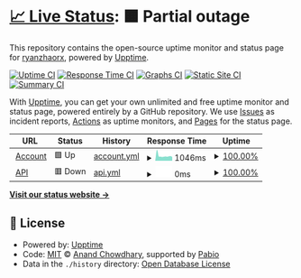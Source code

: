 # [📈 Live Status](https://demo.upptime.js.org): <!--live status--> **🟧 Partial outage**

This repository contains the open-source uptime monitor and status page for [ryanzhaorx](https://demo.upptime.js.org), powered by [Upptime](https://github.com/upptime/upptime).

[![Uptime CI](https://github.com/ryanzhaorx/ryanzhaorx/workflows/Uptime%20CI/badge.svg)](https://github.com/ryanzhaorx/ryanzhaorx/actions?query=workflow%3A%22Uptime+CI%22)
[![Response Time CI](https://github.com/ryanzhaorx/ryanzhaorx/workflows/Response%20Time%20CI/badge.svg)](https://github.com/ryanzhaorx/ryanzhaorx/actions?query=workflow%3A%22Response+Time+CI%22)
[![Graphs CI](https://github.com/ryanzhaorx/ryanzhaorx/workflows/Graphs%20CI/badge.svg)](https://github.com/ryanzhaorx/ryanzhaorx/actions?query=workflow%3A%22Graphs+CI%22)
[![Static Site CI](https://github.com/ryanzhaorx/ryanzhaorx/workflows/Static%20Site%20CI/badge.svg)](https://github.com/ryanzhaorx/ryanzhaorx/actions?query=workflow%3A%22Static+Site+CI%22)
[![Summary CI](https://github.com/ryanzhaorx/ryanzhaorx/workflows/Summary%20CI/badge.svg)](https://github.com/ryanzhaorx/ryanzhaorx/actions?query=workflow%3A%22Summary+CI%22)

With [Upptime](https://upptime.js.org), you can get your own unlimited and free uptime monitor and status page, powered entirely by a GitHub repository. We use [Issues](https://github.com/ryanzhaorx/ryanzhaorx/issues) as incident reports, [Actions](https://github.com/ryanzhaorx/ryanzhaorx/actions) as uptime monitors, and [Pages](https://demo.upptime.js.org) for the status page.

<!--start: status pages-->
<!-- This summary is generated by Upptime (https://github.com/upptime/upptime) -->
<!-- Do not edit this manually, your changes will be overwritten -->
<!-- prettier-ignore -->
| URL | Status | History | Response Time | Uptime |
| --- | ------ | ------- | ------------- | ------ |
| <img alt="" src="https://icons.duckduckgo.com/ip3/account.oasismc.cc.ico" height="13"> [Account](https://account.oasismc.cc/) | 🟩 Up | [account.yml](https://github.com/ryanzhaorx/upptime/commits/HEAD/history/account.yml) | <details><summary><img alt="Response time graph" src="./graphs/account/response-time-week.png" height="20"> 1046ms</summary><br><a href="https://ryanzhaorx.github.io/upptime/history/account"><img alt="Response time 1046" src="https://img.shields.io/endpoint?url=https%3A%2F%2Fraw.githubusercontent.com%2Fryanzhaorx%2Fupptime%2FHEAD%2Fapi%2Faccount%2Fresponse-time.json"></a><br><a href="https://ryanzhaorx.github.io/upptime/history/account"><img alt="24-hour response time 1043" src="https://img.shields.io/endpoint?url=https%3A%2F%2Fraw.githubusercontent.com%2Fryanzhaorx%2Fupptime%2FHEAD%2Fapi%2Faccount%2Fresponse-time-day.json"></a><br><a href="https://ryanzhaorx.github.io/upptime/history/account"><img alt="7-day response time 1046" src="https://img.shields.io/endpoint?url=https%3A%2F%2Fraw.githubusercontent.com%2Fryanzhaorx%2Fupptime%2FHEAD%2Fapi%2Faccount%2Fresponse-time-week.json"></a><br><a href="https://ryanzhaorx.github.io/upptime/history/account"><img alt="30-day response time 1046" src="https://img.shields.io/endpoint?url=https%3A%2F%2Fraw.githubusercontent.com%2Fryanzhaorx%2Fupptime%2FHEAD%2Fapi%2Faccount%2Fresponse-time-month.json"></a><br><a href="https://ryanzhaorx.github.io/upptime/history/account"><img alt="1-year response time 1046" src="https://img.shields.io/endpoint?url=https%3A%2F%2Fraw.githubusercontent.com%2Fryanzhaorx%2Fupptime%2FHEAD%2Fapi%2Faccount%2Fresponse-time-year.json"></a></details> | <details><summary><a href="https://ryanzhaorx.github.io/upptime/history/account">100.00%</a></summary><a href="https://ryanzhaorx.github.io/upptime/history/account"><img alt="All-time uptime 100.00%" src="https://img.shields.io/endpoint?url=https%3A%2F%2Fraw.githubusercontent.com%2Fryanzhaorx%2Fupptime%2FHEAD%2Fapi%2Faccount%2Fuptime.json"></a><br><a href="https://ryanzhaorx.github.io/upptime/history/account"><img alt="24-hour uptime 100.00%" src="https://img.shields.io/endpoint?url=https%3A%2F%2Fraw.githubusercontent.com%2Fryanzhaorx%2Fupptime%2FHEAD%2Fapi%2Faccount%2Fuptime-day.json"></a><br><a href="https://ryanzhaorx.github.io/upptime/history/account"><img alt="7-day uptime 100.00%" src="https://img.shields.io/endpoint?url=https%3A%2F%2Fraw.githubusercontent.com%2Fryanzhaorx%2Fupptime%2FHEAD%2Fapi%2Faccount%2Fuptime-week.json"></a><br><a href="https://ryanzhaorx.github.io/upptime/history/account"><img alt="30-day uptime 100.00%" src="https://img.shields.io/endpoint?url=https%3A%2F%2Fraw.githubusercontent.com%2Fryanzhaorx%2Fupptime%2FHEAD%2Fapi%2Faccount%2Fuptime-month.json"></a><br><a href="https://ryanzhaorx.github.io/upptime/history/account"><img alt="1-year uptime 100.00%" src="https://img.shields.io/endpoint?url=https%3A%2F%2Fraw.githubusercontent.com%2Fryanzhaorx%2Fupptime%2FHEAD%2Fapi%2Faccount%2Fuptime-year.json"></a></details>
| <img alt="" src="https://icons.duckduckgo.com/ip3/api.oasismc.cc.ico" height="13"> [API](https://api.oasismc.cc/) | 🟥 Down | [api.yml](https://github.com/ryanzhaorx/upptime/commits/HEAD/history/api.yml) | <details><summary><img alt="Response time graph" src="./graphs/api/response-time-week.png" height="20"> 0ms</summary><br><a href="https://ryanzhaorx.github.io/upptime/history/api"><img alt="Response time 0" src="https://img.shields.io/endpoint?url=https%3A%2F%2Fraw.githubusercontent.com%2Fryanzhaorx%2Fupptime%2FHEAD%2Fapi%2Fapi%2Fresponse-time.json"></a><br><a href="https://ryanzhaorx.github.io/upptime/history/api"><img alt="24-hour response time 0" src="https://img.shields.io/endpoint?url=https%3A%2F%2Fraw.githubusercontent.com%2Fryanzhaorx%2Fupptime%2FHEAD%2Fapi%2Fapi%2Fresponse-time-day.json"></a><br><a href="https://ryanzhaorx.github.io/upptime/history/api"><img alt="7-day response time 0" src="https://img.shields.io/endpoint?url=https%3A%2F%2Fraw.githubusercontent.com%2Fryanzhaorx%2Fupptime%2FHEAD%2Fapi%2Fapi%2Fresponse-time-week.json"></a><br><a href="https://ryanzhaorx.github.io/upptime/history/api"><img alt="30-day response time 0" src="https://img.shields.io/endpoint?url=https%3A%2F%2Fraw.githubusercontent.com%2Fryanzhaorx%2Fupptime%2FHEAD%2Fapi%2Fapi%2Fresponse-time-month.json"></a><br><a href="https://ryanzhaorx.github.io/upptime/history/api"><img alt="1-year response time 0" src="https://img.shields.io/endpoint?url=https%3A%2F%2Fraw.githubusercontent.com%2Fryanzhaorx%2Fupptime%2FHEAD%2Fapi%2Fapi%2Fresponse-time-year.json"></a></details> | <details><summary><a href="https://ryanzhaorx.github.io/upptime/history/api">100.00%</a></summary><a href="https://ryanzhaorx.github.io/upptime/history/api"><img alt="All-time uptime 100.00%" src="https://img.shields.io/endpoint?url=https%3A%2F%2Fraw.githubusercontent.com%2Fryanzhaorx%2Fupptime%2FHEAD%2Fapi%2Fapi%2Fuptime.json"></a><br><a href="https://ryanzhaorx.github.io/upptime/history/api"><img alt="24-hour uptime 100.00%" src="https://img.shields.io/endpoint?url=https%3A%2F%2Fraw.githubusercontent.com%2Fryanzhaorx%2Fupptime%2FHEAD%2Fapi%2Fapi%2Fuptime-day.json"></a><br><a href="https://ryanzhaorx.github.io/upptime/history/api"><img alt="7-day uptime 100.00%" src="https://img.shields.io/endpoint?url=https%3A%2F%2Fraw.githubusercontent.com%2Fryanzhaorx%2Fupptime%2FHEAD%2Fapi%2Fapi%2Fuptime-week.json"></a><br><a href="https://ryanzhaorx.github.io/upptime/history/api"><img alt="30-day uptime 100.00%" src="https://img.shields.io/endpoint?url=https%3A%2F%2Fraw.githubusercontent.com%2Fryanzhaorx%2Fupptime%2FHEAD%2Fapi%2Fapi%2Fuptime-month.json"></a><br><a href="https://ryanzhaorx.github.io/upptime/history/api"><img alt="1-year uptime 100.00%" src="https://img.shields.io/endpoint?url=https%3A%2F%2Fraw.githubusercontent.com%2Fryanzhaorx%2Fupptime%2FHEAD%2Fapi%2Fapi%2Fuptime-year.json"></a></details>

<!--end: status pages-->

[**Visit our status website →**](https://demo.upptime.js.org)

## 📄 License

- Powered by: [Upptime](https://github.com/upptime/upptime)
- Code: [MIT](./LICENSE) © [Anand Chowdhary](https://anandchowdhary.com), supported by [Pabio](https://pabio.com)
- Data in the `./history` directory: [Open Database License](https://opendatacommons.org/licenses/odbl/1-0/)
